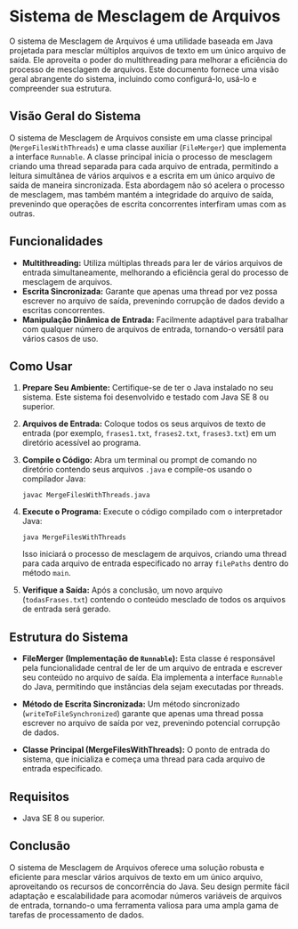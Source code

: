 # Sistema de Mesclagem de Arquivos

O sistema de Mesclagem de Arquivos é uma utilidade baseada em Java projetada para mesclar múltiplos arquivos de texto em um único arquivo de saída. Ele aproveita o poder do multithreading para melhorar a eficiência do processo de mesclagem de arquivos. Este documento fornece uma visão geral abrangente do sistema, incluindo como configurá-lo, usá-lo e compreender sua estrutura.

## Visão Geral do Sistema

O sistema de Mesclagem de Arquivos consiste em uma classe principal (`MergeFilesWithThreads`) e uma classe auxiliar (`FileMerger`) que implementa a interface `Runnable`. A classe principal inicia o processo de mesclagem criando uma thread separada para cada arquivo de entrada, permitindo a leitura simultânea de vários arquivos e a escrita em um único arquivo de saída de maneira sincronizada. Esta abordagem não só acelera o processo de mesclagem, mas também mantém a integridade do arquivo de saída, prevenindo que operações de escrita concorrentes interfiram umas com as outras.

## Funcionalidades

- **Multithreading:** Utiliza múltiplas threads para ler de vários arquivos de entrada simultaneamente, melhorando a eficiência geral do processo de mesclagem de arquivos.
- **Escrita Sincronizada:** Garante que apenas uma thread por vez possa escrever no arquivo de saída, prevenindo corrupção de dados devido a escritas concorrentes.
- **Manipulação Dinâmica de Entrada:** Facilmente adaptável para trabalhar com qualquer número de arquivos de entrada, tornando-o versátil para vários casos de uso.

## Como Usar

1. **Prepare Seu Ambiente:** Certifique-se de ter o Java instalado no seu sistema. Este sistema foi desenvolvido e testado com Java SE 8 ou superior.

2. **Arquivos de Entrada:** Coloque todos os seus arquivos de texto de entrada (por exemplo, `frases1.txt`, `frases2.txt`, `frases3.txt`) em um diretório acessível ao programa.

3. **Compile o Código:** Abra um terminal ou prompt de comando no diretório contendo seus arquivos `.java` e compile-os usando o compilador Java:
    ```
    javac MergeFilesWithThreads.java
    ```

4. **Execute o Programa:** Execute o código compilado com o interpretador Java:
    ```
    java MergeFilesWithThreads
    ```
    Isso iniciará o processo de mesclagem de arquivos, criando uma thread para cada arquivo de entrada especificado no array `filePaths` dentro do método `main`.

5. **Verifique a Saída:** Após a conclusão, um novo arquivo (`todasFrases.txt`) contendo o conteúdo mesclado de todos os arquivos de entrada será gerado.

## Estrutura do Sistema

- **FileMerger (Implementação de `Runnable`):** Esta classe é responsável pela funcionalidade central de ler de um arquivo de entrada e escrever seu conteúdo no arquivo de saída. Ela implementa a interface `Runnable` do Java, permitindo que instâncias dela sejam executadas por threads.

- **Método de Escrita Sincronizada:** Um método sincronizado (`writeToFileSynchronized`) garante que apenas uma thread possa escrever no arquivo de saída por vez, prevenindo potencial corrupção de dados.

- **Classe Principal (MergeFilesWithThreads):** O ponto de entrada do sistema, que inicializa e começa uma thread para cada arquivo de entrada especificado.

## Requisitos

- Java SE 8 ou superior.

## Conclusão

O sistema de Mesclagem de Arquivos oferece uma solução robusta e eficiente para mesclar vários arquivos de texto em um único arquivo, aproveitando os recursos de concorrência do Java. Seu design permite fácil adaptação e escalabilidade para acomodar números variáveis de arquivos de entrada, tornando-o uma ferramenta valiosa para uma ampla gama de tarefas de processamento de dados.
